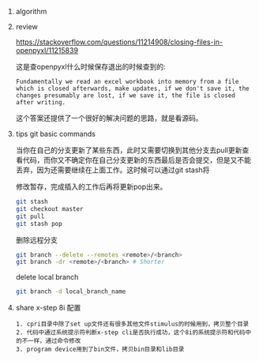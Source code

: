 1. algorithm

2. review

   <https://stackoverflow.com/questions/11214908/closing-files-in-openpyxl/11215839>

   这是查openpyxl什么时候保存退出的时候查到的:

   ```
   Fundamentally we read an excel workbook into memory from a file which is closed afterwards, make updates, if we don't save it, the changes presumably are lost, if we save it, the file is closed after writing.
   ```

   这个答案还提供了一个很好的解决问题的思路，就是看源码。

3. tips git basic commands

   当你在自己的分支更新了某些东西，此时又需要切换到其他分支去pull更新查看代码，而你又不确定你在自己分支更新的东西最后是否会提交，但是又不能丢弃，因为还需要继续在上面工作。这时候可以通过git stash将

   修改暂存，完成插入的工作后再将更新pop出来。

   ```bash
   git stash
   git checkout master
   git pull
   git stash pop
   ```

   删除远程分支

   ```bash
   git branch --delete --remotes <remote>/<branch>
   git branch -dr <remote>/<branch> # Shorter
   ```

   delete local branch

   ```bash
   git branch -d local_branch_name
   ```

4. share x-step 8i 配置

   ```
   1. cpri目录中除了set up文件还有很多其他文件stimulus的时候用到，拷贝整个目录
   2. 代码中通过系统提示符判断x-step cli是否执行成功，这个8i的系统提示符和代码中的不一样，通过命令修改
   3. program device用到了bin文件，拷贝bin目录和lib目录
   ```


